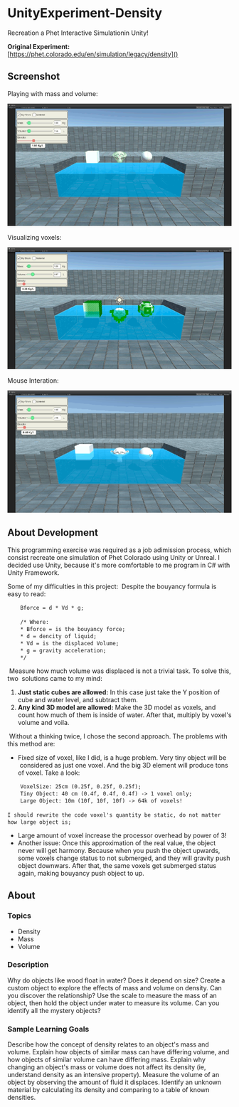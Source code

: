 # UnityExperiment-Density

Recreation a Phet Interactive Simulationin Unity!

**Original Experiment:** [https://phet.colorado.edu/en/simulation/legacy/density]()

## Screenshot
Playing with mass and volume:

![Screenshot](Screenshots/Unity-2018-03-21-17-17-30-11.gif)


Visualizing voxels:

![Screenshot](Screenshots/Unity-2018-03-21-17-17-30-11-debug.gif)


Mouse Interation:

![Screenshot](Screenshots/Unity-2018-03-21-18-01-15-35.gif)


## About Development

This programming exercise was required as a job adimission process, which consist
recreate one simulation of Phet Colorado using Unity or Unreal. I decided use Unity,
because it's more comfortable to me program in C# with Unity Framework.

Some of my difficulties in this project:
 Despite the bouyancy formula is easy to read:

```
    Bforce = d * Vd * g;

    /* Where:
    * Bforce = is the bouyancy force;
    * d = dencity of liquid;
    * Vd = is the displaced Volume;
    * g = gravity acceleration;
    */
```

 Measure how much volume was displaced is not a trivial task. To solve this, two
 solutions came to my mind:

1. **Just static cubes are allowed:** In this case just take the Y position of cube and water level, and subtract them.
2. **Any kind 3D model are allowed:** Make the 3D model as voxels, and count how much of them is inside of water. After that, multiply by voxel's volume and voila.

 Without a thinking twice, I chose the second approach. The problems with this method are:
- Fixed size of voxel, like I did, is a huge problem. Very tiny object will be
 considered as just one voxel. And the big 3D element will produce tons of voxel.
Take a look:

```
    VoxelSize: 25cm (0.25f, 0.25f, 0.25f);
    Tiny Object: 40 cm (0.4f, 0.4f, 0.4f) -> 1 voxel only;
    Large Object: 10m (10f, 10f, 10f) -> 64k of voxels!
    
I should rewrite the code voxel's quantity be static, do not matter how large object is;
```

- Large amount of voxel increase the processor overhead by power of 3!
- Another issue: Once this approximation of the real value, the object never
will get harmony. Because when you push the object upwards, some voxels
change status to not submerged, and they will gravity push object downwars. After that,
the same voxels get submerged status again, making bouyancy push object to up.

## About
### Topics
- Density
- Mass
- Volume

### Description
Why do objects like wood float in water? Does it depend on size? Create a custom
object to explore the effects of mass and volume on density. Can you discover 
the relationship? Use the scale to measure the mass of an object, then hold the 
object under water to measure its volume. Can you identify all the mystery
objects?

### Sample Learning Goals
Describe how the concept of density relates to an object's mass and volume.
Explain how objects of similar mass can have differing volume, and how objects
of similar volume can have differing mass. Explain why changing an object's mass
or volume does not affect its density (ie, understand density as an intensive
property).
Measure the volume of an object by observing the amount of fluid it displaces.
Identify an unknown material by calculating its density and comparing to a table
of known densities.
